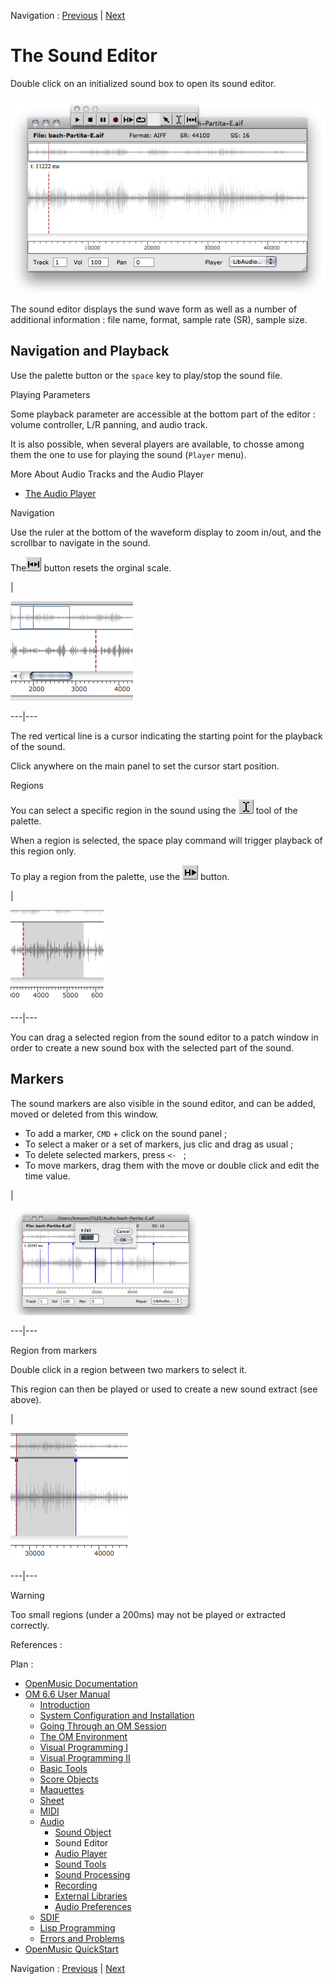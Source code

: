 
Navigation : [Previous](Sound "page précédente\(Sound Object\)") |
[Next](AudioPlayer "Next\(Audio Player\)")

# The Sound Editor

Double click on an initialized sound box to open its sound editor.

![](../res/soundeditor.png)

The sound editor displays the sund wave form as well as a number of additional
information : file name, format, sample rate (SR), sample size.

## Navigation and Playback

Use the palette button or the `space` key to play/stop the sound file.

Playing Parameters

Some playback parameter are accessible at the bottom part of the editor :
volume controller, L/R panning, and audio track.

It is also possible, when several players are available, to chosse among them
the one to use for playing the sound (`Player` menu).

More About Audio Tracks and the Audio Player

  * [The Audio Player](AudioPlayer)

Navigation

Use the ruler at the bottom of the waveform display to zoom in/out, and the
scrollbar to navigate in the sound.

The![](../res/resizecurs_icon.png) button resets the orginal scale.

|

![](../res/soundscroll.png)  
  
---|---  
  
The red vertical line is a cursor indicating the starting point for the
playback of the sound.

Click anywhere on the main panel to set the cursor start position.

Regions

You can select a specific region in the sound using the
![](../res/curs1_icon.png) tool of the palette.

When a region is selected, the space play command will trigger playback of
this region only.

To play a region from the palette, use the ![](../res/playsel_icon.png)
button.

|

![](../res/region.png)  
  
---|---  
  
You can drag a selected region from the sound editor to a patch window in
order to create a new sound box with the selected part of the sound.

## Markers

The sound markers are also visible in the sound editor, and can be added,
moved or deleted from this window.

  * To add a marker, `CMD` \+ click on the sound panel ;
  * To select a maker or a set of markers, jus clic and drag as usual ;
  * To delete selected markers, press `<- ` ;
  * To move markers, drag them with the move or double click and edit the time value.

|

[![](../res/edit-markers_1.png)](../res/edit-markers.png "Cliquez pour
agrandir")  
  
---|---  
  
Region from markers

Double click in a region between two markers to select it.

This region can then be played or used to create a new sound extract (see
above).

|

![](../res/markers-region.png)  
  
---|---  
  
Warning

Too small regions (under a 200ms) may not be played or extracted correctly.

References :

Plan :

  * [OpenMusic Documentation](OM-Documentation)
  * [OM 6.6 User Manual](OM-User-Manual)
    * [Introduction](00-Sommaire)
    * [System Configuration and Installation](Installation)
    * [Going Through an OM Session](Goingthrough)
    * [The OM Environment](Environment)
    * [Visual Programming I](BasicVisualProgramming)
    * [Visual Programming II](AdvancedVisualProgramming)
    * [Basic Tools](BasicObjects)
    * [Score Objects](ScoreObjects)
    * [Maquettes](Maquettes)
    * [Sheet](Sheet)
    * [MIDI](MIDI)
    * [Audio](Audio)
      * [Sound Object](Sound)
      * Sound Editor
      * [Audio Player](AudioPlayer)
      * [Sound Tools](SoundTools)
      * [Sound Processing](SoundProcessing)
      * [Recording](SoundRecording)
      * [External Libraries](Externals)
      * [Audio Preferences](SoundPreferences)
    * [SDIF](SDIF)
    * [Lisp Programming](Lisp)
    * [Errors and Problems](errors)
  * [OpenMusic QuickStart](QuickStart-Chapters)

Navigation : [Previous](Sound "page précédente\(Sound Object\)") |
[Next](AudioPlayer "Next\(Audio Player\)")


